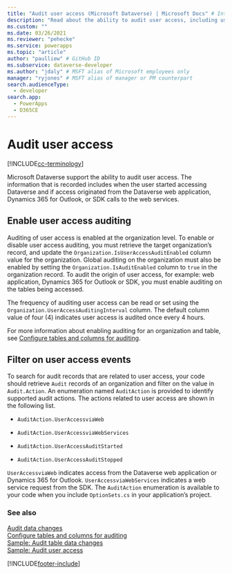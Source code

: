 ```yaml
---
title: "Audit user access (Microsoft Dataverse) | Microsoft Docs" # Intent and product brand in a unique string of 43-59 chars including spaces
description: "Read about the ability to audit user access, including user identification, access time, and client type." # 115-145 characters including spaces. This abstract displays in the search result.
ms.custom: ""
ms.date: 03/26/2021
ms.reviewer: "pehecke"
ms.service: powerapps
ms.topic: "article"
author: "paulliew" # GitHub ID
ms.subservice: dataverse-developer
ms.author: "jdaly" # MSFT alias of Microsoft employees only
manager: "ryjones" # MSFT alias of manager or PM counterpart
search.audienceType: 
  - developer
search.app: 
  - PowerApps
  - D365CE
---
```


# Audit user access

[!INCLUDE[cc-terminology](includes/cc-terminology.md)]

Microsoft Dataverse support the ability to audit user access. The information that is recorded includes when the user started accessing Dataverse and if access originated from the Dataverse web application, Dynamics 365 for Outlook, or SDK calls to the web services.  
  
## Enable user access auditing

 Auditing of user access is enabled at the organization level. To enable or disable user access auditing, you must retrieve the target organization’s record, and update the `Organization.IsUserAccessAuditEnabled` column value for the organization. Global auditing on the organization must also be enabled by setting the `Organization.IsAuditEnabled` column to `true` in the organization record. To audit the origin of user access, for example: web application, Dynamics 365 for Outlook or SDK, you must enable auditing on the tables being accessed.  
  
 The frequency of auditing user access can be read or set using the `Organization.UserAccessAuditingInterval` column. The default column value of four (4) indicates user access is audited once every 4 hours.
  
 For more information about enabling auditing for an organization and table, see [Configure tables and columns for auditing](configure-entities-attributes-auditing.md).  
  
## Filter on user access events

 To search for audit records that are related to user access, your code should retrieve `Audit` records of an organization and filter on the value in `Audit.Action`. An enumeration named `AuditAction` is provided to identify supported audit actions. The actions related to user access are shown in the following list.  
  
-   `AuditAction.UserAccessviaWeb`  
  
-   `AuditAction.UserAccessviaWebServices`  
  
-   `AuditAction.UserAccessAuditStarted`  
  
-   `AuditAction.UserAccessAuditStopped`  
  
 `UserAccessviaWeb` indicates access from the Dataverse web application or Dynamics 365 for Outlook. `UserAccessviaWebServices` indicates a web service request from the SDK. The `AuditAction` enumeration is available to your code when you include `OptionSets.cs` in your application’s project.  
  
### See also

 [Audit data changes](./auditing-overview.md)   
 [Configure tables and columns for auditing](./configure-entities-attributes-auditing.md)     
 [Sample: Audit table data changes](./org-service/samples/audit-entity-data-changes.md)   
 [Sample: Audit user access](./org-service/samples/audit-user-access.md)

[!INCLUDE[footer-include](../../includes/footer-banner.md)]